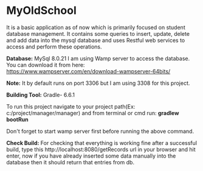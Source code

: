 # MyOldSchool
It is a basic application as of now which is primarily focused on student database management.
It contains some queries to insert, update, delete and add data into the mysql database and uses Restful web services to access and perform these operations.

<b>Database:</b> MySql 8.0.21
I am using Wamp server to access the database. You can download it from here: https://www.wampserver.com/en/download-wampserver-64bits/

<b>Note:</b> It by default runs on port 3306 but I am using 3308 for this project.

<b>Building Tool:</b> Gradle- 6.6.1

To run this project navigate to your project path(Ex: c:/project/manager/manager) and from terminal or cmd run: <b>gradlew bootRun</b>

Don't forget to start wamp server first before running the above command.

<b>Check Build:</b> For checking that everything is working fine after a successful build, type this http://localhost:8080/getRecords url in your browser and hit enter, now if you have already inserted some data manually into the database then it should return that entries from db.


